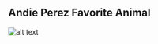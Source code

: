 ## Andie Perez Favorite Animal

![alt text](https://www.rodeohouston.com/Portals/0/EasyDNNNews/2782/images/img-llama-post-600-600-p-L-97.jpg) 



